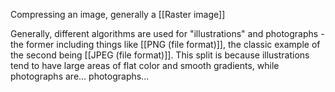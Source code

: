 Compressing an image, generally a [[Raster image]] 

Generally, different algorithms are used for "illustrations" and photographs - the former including things like [[PNG (file format)]], the classic example of the second being [[JPEG (file format)]]. This split is because illustrations tend to have large areas of flat color and smooth gradients, while photographs are... photographs...